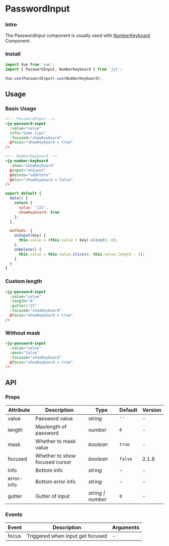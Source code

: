 # PasswordInput

### Intro

The PasswordInput component is usually used with [NumberKeyboard](#/en-US/number-keyboard) Component.

### Install

``` javascript
import Vue from 'vue';
import { PasswordInput, NumberKeyboard } from 'jyt';

Vue.use(PasswordInput).use(NumberKeyboard);
```

## Usage

### Basic Usage

```html
<!-- PasswordInput -->
<jy-password-input
  :value="value"
  info="Some tips"
  :focused="showKeyboard"
  @focus="showKeyboard = true"
/>

<!-- NumberKeyboard -->
<jy-number-keyboard
  :show="showKeyboard"
  @input="onInput"
  @delete="onDelete"
  @blur="showKeyboard = false"
/>
```

```javascript
export default {
  data() {
    return {
      value: '123',
      showKeyboard: true
    };
  },

  methods: {
    onInput(key) {
      this.value = (this.value + key).slice(0, 6);
    },
    onDelete() {
      this.value = this.value.slice(0, this.value.length - 1);
    }
  }
}
```

### Custom length

```html
<jy-password-input
  :value="value"
  :length="4"
  :gutter="15"
  :focused="showKeyboard"
  @focus="showKeyboard = true"
/>
```

### Without mask

```html
<jy-password-input
  :value="value"
  :mask="false"
  :focused="showKeyboard"
  @focus="showKeyboard = true"
/>
```

## API

### Props

| Attribute | Description | Type | Default | Version |
|------|------|------|------|------|
| value | Password value | *string* | `''` | - |
| length | Maxlength of password | *number* | `6` | - |
| mask | Whether to mask value | *boolean* | `true` | - |
| focused | Whether to show focused cursor | *boolean* | `false` | 2.1.8 |
| info | Bottom info | *string* | - | - |
| error-info | Bottom error info | *string* | - | - |
| gutter | Gutter of input | *string \| number* | `0` | - |

### Events

| Event | Description | Arguments |
|------|------|------|
| focus | Triggered when input get focused | - |
